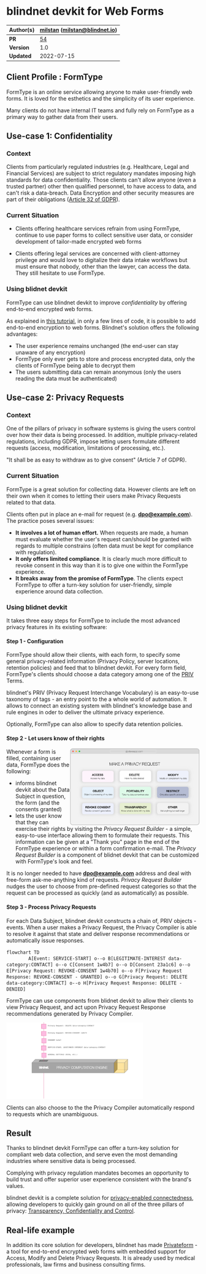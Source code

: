 # blindnet devkit for Web Forms

| **Author(s)** | [milstan](https://github.com/milstan) (milstan@blindnet.io)             |
| :------------ | :------------------------------------------------------------------------------------- |
| **PR**   | [54](https://github.com/blindnet-io/devrel-management/pull/54) |
| **Version**   | 1.0                               |
| **Updated**   | 2022-07-15                        |

## Client Profile : FormType

FormType is an online service allowing anyone to make user-friendly web forms. It is loved for the esthetics and the simplicity of its user experience.

Many clients do not have internal IT teams and fully rely on FormType as a primary way to gather data from their users.

## Use-case 1: Confidentiality

### Context

Clients from particularly regulated industries (e.g. Healthcare, Legal and Financial Services) are subject to strict regulatory mandates imposing high standards for data confidentiality.
Those clients can't allow anyone (even a trusted partner) other then qualified personnel, to have access to data, and can't risk a data-breach.
Data Encryption and other security measures are part of their obligations ([Article 32 of GDPR](https://gdpr-info.eu/art-32-gdpr/)).

### Current Situation

- Clients offering healthcare services refrain from using FormType, continue to use paper forms to collect sensitive user data, or consider development of tailor-made encrypted web forms

- Clients offering legal services are concerned with client-attorney privilege and would love to digitalize their data intake workflows but must ensure that nobody, other than the lawyer, can access the data.
They still hesitate to use FormType.


### Using blidnet devkit

FormType can use blindnet devkit to improve *confidentiality* by offering end-to-end encrypted web forms.

As explained in [this tutorial](https://medium.com/blindnet/data-minimization-101-b9d8d96fd225), in only a few lines of code, it is possible to add end-to-end encryption to web forms. Blindnet's solution offers the following advantages:
- The user experience remains unchanged (the end-user can stay unaware of any encryption)
- FormType only ever gets to store and process encrypted data, only the clients of FormType being able to decrypt them
- The users submitting data can remain anonymous (only the users reading the data must be authenticated)


## Use-case 2: Privacy Requests

### Context

One of the pillars of privacy in software systems is giving the users control over how their data is being processed.
In addition, multiple privacy-related regulations, including GDPR, impose letting users formulate different requests (access, modification, limitations of processing, etc.).

"It shall be as easy to withdraw as to give consent" (Article 7 of GDPR).

### Current Situation

FormType is a great solution for collecting data. However clients are left on their own when it comes to letting their users make Privacy Requests related to that data.

Clients often put in place an e-mail for request (e.g. **dpo@example.com**). The practice poses several issues:
- **It involves a lot of human effort.** When requests are made, a human must evaluate whether the user's request can/should be granted with regards to multiple constrains (often data must be kept for compliance with regulation).
- **It only offers limited compliance**. It is clearly much more difficult to revoke consent in this way than it is to give one within the FormType experience.
- **It breaks away from the promise of FormType**. The clients expect FormType to offer a turn-key solution for user-friendly, simple experience around data collection.

### Using blidnet devkit

It takes three easy steps for FormType to include the most advanced privacy features in its existing software:

#### Step 1 - Configuration

FormType should allow their clients, with each form, to specify some general privacy-related information (Privacy Policy, server locations, retention policies) and feed that to blindnet devkit. For every form field, FormType's clients should choose a data category among one of the [PRIV](https://github.com/blindnet-io/product-management/blob/main/refs/schemas/priv/RFC-PRIV.md) Terms.

blindnet's PRIV (Privacy Request Interchange Vocabulary) is an easy-to-use taxonomy of tags - an entry point to the a whole world of automation. It allows to connect an existing system with blindnet's knowledge base and rule engines in oder to deliver the ultimate privacy experience.

Optionally, FormType can also allow to specify data retention policies.

#### Step 2 - Let users know of their rights
<img align="right" height="200" src="./img/loglolessPRbuilder.png">

Whenever a form is filled, containing user data, FormType does the following:
- informs blindnet devkit about the Data Subject in question, the form (and the consents granted)
- lets the user know that they can exercise their rights by visiting the *Privacy Request Builder* - a simple, easy-to-use interface allowing them to formulate their requests.
This information can be given at a "Thank you" page in the end of the FormType experience or within a form confirmation e-mail.
The *Privacy Request Builder* is a component of blidnet devkit that can be customized with FormType's look and feel.

It is no longer needed to have **dpo@example.com** address and deal with free-form ask-me-anything kind of requests. *Privacy Request Builder* nudges the user to choose from pre-defined request categories so that the request can be processed as quickly (and as automatically) as possible.

#### Step 3 - Process Privacy Requests

For each Data Subject, blindnet devkit constructs a chain of, PRIV objects - events. When a user makes a Privacy Request, the Privacy Compiler is able to resolve it against that state and deliver response recommendations or automatically issue responses.

```mermaid
flowchart TD
        A[Event: SERVICE-START] o--o B[LEGITIMATE-INTEREST data-category:CONTACT] o--o C[Consent 1w4b7] o--o D[Consent 23a1c6] o--o E[Privacy Request: REVOKE-CONSENT 1w4b70] o--o F[Privacy Request Response: REVOKE-CONSENT - GRANTED] o--o G[Privacy Request: DELETE data-category:CONTACT] o--o H[Privacy Request Response: DELETE - DENIED]
```

FormType can use components from blidnet devkit to allow their clients to view Privacy Request, and act upon Privacy Request Response recommendations generated by Privacy Compiler.

<img align="center" height="200" src="./img/PCEexplained.gif">

Clients can also choose to the the Privacy Compiler automatically respond to requests which are unambiguous.

## Result

Thanks to blindnet devkit FormType can offer a turn-key solution for compliant web data collection, and serve even the most demanding industries where sensitive data is being processed.

Complying with privacy regulation mandates becomes an opportunity to build trust and offer superior user experience consistent with the brand's values.

blindnet devkit is a complete solution for [privacy-enabled connectedness](https://github.com/blindnet-io/product-management/blob/main/refs/notion-of-privacy/notion-of-privacy.md), allowing developers to quickly gain ground on all of the three pillars of privacy: [Transparency, Confidentiality and Control](https://github.com/blindnet-io/product-management/blob/main/refs/notion-of-privacy/principles/RFC-SPEP.md).


## Real-life example

In addition its core solution for developers, blindnet has made [Privateform](https://blindnet.io/how-it-works) - a tool for end-to-end encrypted web forms with embedded support for Access, Modify and Delete Privacy Requests. It is already used by medical professionals, law firms and business consulting firms.
